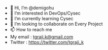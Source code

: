 - 👋 Hi, I’m @demigohu
- 👀 I’m interested in DevOps/Cysec
- 🌱 I’m currently learning Cysec
- 💞️ I’m looking to collaborate on Every Project
- 📫 How to reach me
- My email : tgraji.k@gmail.com
- Twitter  : https://twitter.com/tgraji_k

<!---
demigohu/demigohu is a ✨ special ✨ repository because its `README.md` (this file) appears on your GitHub profile.
You can click the Preview link to take a look at your changes.
--->
